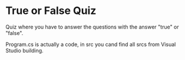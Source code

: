 # True or False Quiz
 Quiz where you have to answer the questions with the answer "true" or "false".

Program.cs is actually a code, in src you cand find all srcs from Visual Studio building.
